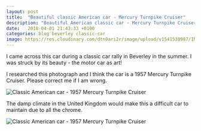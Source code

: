 ```yaml
---
layout: post
title:  "Beautiful classic American car - Mercury Turnpike Cruiser"
description: "Beautiful American classic car - Mercury Turnpike Cruiser - they don't make cars like this any more!"
date:   2018-04-01 21:43:33 +0100
categories: blog beverley classic-car
image: https://res.cloudinary.com/dtn9ari2r/image/upload/v1541538987/IMG_1430.jpg
---
```

<p>I came across this car during a classic car rally in Beverley in the summer. I was struck by its beauty - the motor car as art!</p>
<p>I researched this photograph and I think the car is a 1957 Mercury Turnpike Cruiser. Please correct me if I am wrong.</p>
<img class="img-fluid" src="https://res.cloudinary.com/dtn9ari2r/image/upload/v1541538987/IMG_1430.jpg" alt="Classic American car - 1957 Mercury Turnpike Cruiser" >
<p>The damp climate in the United Kingdom would make this a difficult car to maintain due to all the chrome.</p>
<img class="img-fluid" src="https://res.cloudinary.com/dtn9ari2r/image/upload/v1541621916/blog/35180236_385182672004296_5910550095140487168_n.jpg" alt="Classic American car - 1957 Mercury Turnpike Cruiser" >